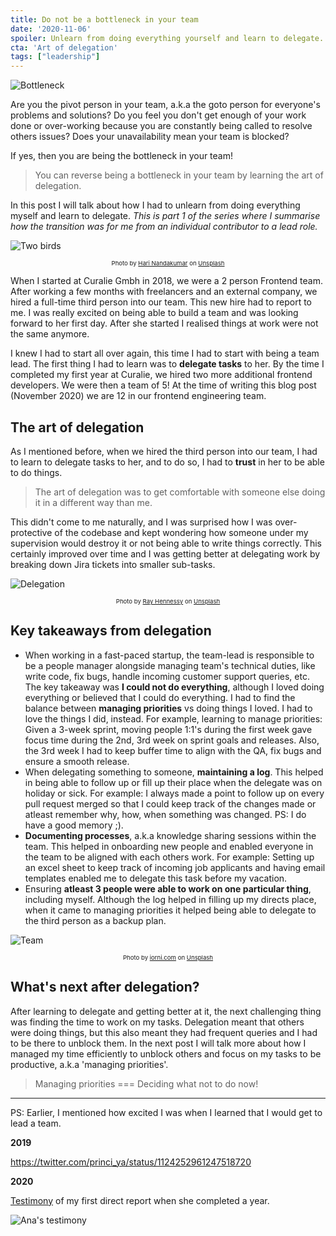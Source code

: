```yaml
---
title: Do not be a bottleneck in your team
date: '2020-11-06'
spoiler: Unlearn from doing everything yourself and learn to delegate.
cta: 'Art of delegation'
tags: ["leadership"]
---
```


![Bottleneck](./bottleneck.jpg)

Are you the pivot person in your team, a.k.a the goto person for everyone's problems and solutions? Do you feel you don't get enough of your work done or over-working because you are constantly being called to resolve others issues? Does your unavailability mean your team is blocked?

If yes, then you are being the bottleneck in your team!

> You can reverse being a bottleneck in your team by learning the art of delegation.

In this post I will talk about how I had to unlearn from doing everything myself and learn to delegate. *This is part 1 of the series where I summarise how the transition was for me from an individual contributor to a lead role.*

![Two birds](./two-birds.jpg)

<div style="text-align: center; font-size: 0.6rem">Photo by <a href="https://unsplash.com/@hariprasad000?utm_source=unsplash&amp;utm_medium=referral&amp;utm_content=creditCopyText">Hari Nandakumar</a> on <a href="https://unsplash.com/t/nature?utm_source=unsplash&amp;utm_medium=referral&amp;utm_content=creditCopyText">Unsplash</a></div>

When I started at Curalie Gmbh in 2018, we were a 2 person Frontend team. After working a few months with freelancers and an external company, we hired a full-time third person into our team. This new hire had to report to me. I was really excited on being able to build a team and was looking forward to her first day. After she started I realised things at work were not the same anymore.

I knew I had to start all over again, this time I had to start with being a team lead. The first thing I had to learn was to **delegate tasks** to her. By the time I completed my first year at Curalie, we hired two more additional frontend developers. We were then a team of 5! At the time of writing this blog post (November 2020) we are 12 in our frontend engineering team.

## The art of delegation

As I mentioned before, when we hired the third person into our team, I had to learn to delegate tasks to her, and to do so, I had to **trust** in her to be able to do things.

> The art of delegation was to get comfortable with someone else doing it in a different way than me.

This didn't come to me naturally, and I was surprised how I was over-protective of the codebase and kept wondering how someone under my supervision would destroy it or not being able to write things correctly. This certainly improved over time and I was getting better at delegating work by breaking down Jira tickets into smaller sub-tasks.

![Delegation](./birds-leading.jpg)

<div style="text-align: center; font-size: 0.6rem">Photo by <a href="https://unsplash.com/@rayhennessy?utm_source=unsplash&amp;utm_medium=referral&amp;utm_content=creditCopyText">Ray Hennessy</a> on <a href="https://unsplash.com/t/nature?utm_source=unsplash&amp;utm_medium=referral&amp;utm_content=creditCopyText">Unsplash</a></div>

## Key takeaways from delegation

- When working in a fast-paced startup, the team-lead is responsible to be a people manager alongside managing team's technical duties, like write code, fix bugs, handle incoming customer support queries, etc. The key takeaway was **I could not do everything**, although I loved doing everything or believed that I could do everything. I had to find the balance between **managing priorities** vs doing things I loved. I had to love the things I did, instead. For example, learning to manage priorities: Given a 3-week sprint, moving people 1:1's during the first week gave focus time during the 2nd, 3rd week on sprint goals and releases. Also, the 3rd week I had to keep buffer time to align with the QA, fix bugs and ensure a smooth release.
- When delegating something to someone, **maintaining a log**. This helped in being able to follow up or fill up their place when the delegate was on holiday or sick. For example: I always made a point to follow up on every pull request merged so that I could keep track of the changes made or atleast remember why, how, when something was changed. PS: I do have a good memory ;).
- **Documenting processes**, a.k.a knowledge sharing sessions within the team. This helped in onboarding new people and enabled everyone in the team to be aligned with each others work. For example: Setting up an excel sheet to keep track of incoming job applicants and having email templates enabled me to delegate this task before my vacation.
- Ensuring **atleast 3 people were able to work on one particular thing**, including myself. Although the log helped in filling up my directs place, when it came to managing priorities it helped being able to delegate to the third person as a backup plan.

![Team](./birds-in-line.jpg)

<div style="text-align: center; font-size: 0.6rem">Photo by <a href="https://unsplash.com/@iorni?utm_source=unsplash&amp;utm_medium=referral&amp;utm_content=creditCopyText">iorni.com</a> on <a href="https://unsplash.com/s/photos/birds?utm_source=unsplash&amp;utm_medium=referral&amp;utm_content=creditCopyText">Unsplash</a></div>

## What's next after delegation?

After learning to delegate and getting better at it, the next challenging thing was finding the time to work on my tasks. Delegation meant that others were doing things, but this also meant they had frequent queries and I had to be there to unblock them. In the next post I will talk more about how I managed my time efficiently to unblock others and focus on my tasks to be productive, a.k.a 'managing priorities'.

> Managing priorities === Deciding what not to do now!

---

PS: Earlier, I mentioned how excited I was when I learned that I would get to lead a team.

**2019**

https://twitter.com/princi_ya/status/1124252961247518720

**2020**

[Testimony]((https://www.linkedin.com/feed/update/urn:li:activity:6676024962941255680/)) of my first direct report when she completed a year.

![Ana's testimony](./ana-testimony.png)

